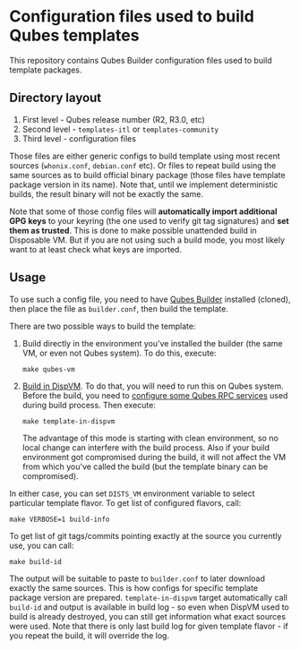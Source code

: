 Configuration files used to build Qubes templates
=================================================

This repository contains Qubes Builder configuration files used to build
template packages. 

Directory layout
----------------

1. First level - Qubes release number (R2, R3.0, etc)
2. Second level - `templates-itl` or `templates-community`
3. Third level - configuration files

Those files are either generic configs to build template using most recent
sources (`whonix.conf`, `debian.conf` etc). Or files to repeat build using the
same sources as to build official binary package (those files have template
package version in its name). Note that, until we implement deterministic
builds, the result binary will not be exactly the same.

Note that some of those config files will **automatically import additional GPG
keys** to your keyring (the one used to verify git tag signatures) and **set
them as trusted**. This is done to make possible unattended build in Disposable
VM. But if you are not using such a build mode, you most likely want to at
least check what keys are imported.

Usage
-----

To use such a config file, you need to have [Qubes
Builder](https://www.qubes-os.org/doc/QubesBuilder/) installed (cloned), then
place the file as `builder.conf`, then build the template.

There are two possible ways to build the template:

1. Build directly in the environment you've installed the builder (the same VM,
   or even not Qubes system). To do this, execute:

       make qubes-vm

2. [Build in
   DispVM](https://github.com/QubesOS/qubes-builder/tree/master/doc/TemplateDispVMBuild.md).
   To do that, you will need to run this on Qubes system. Before the build, you
   need to [configure some Qubes RPC
   services](https://github.com/QubesOS/qubes-builder/tree/master/doc/TemplateDispVMBuild.md)
   used during build process. Then execute:

       make template-in-dispvm

   The advantage of this mode is starting with clean environment, so no local
   change can interfere with the build process. Also if your build environment
   got compromised during the build, it will not affect the VM from which
   you've called the build (but the template binary can be compromised). 

In either case, you can set `DISTS_VM` environment variable to select
particular template flavor. To get list of configured flavors, call:

    make VERBOSE=1 build-info

To get list of git tags/commits pointing exactly at the source you currently
use, you can call:

    make build-id

The output will be suitable to paste to `builder.conf` to later download
exactly the same sources. This is how configs for specific template package
version are prepared. `template-in-dispvm` target automatically call `build-id`
and output is available in build log - so even when DispVM used to build is
already destroyed, you can still get information what exact sources were used.
Note that there is only last build log for given template flavor - if you
repeat the build, it will override the log.
